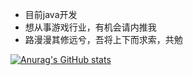 - 目前java开发
- 想从事游戏行业，有机会请内推我
- 路漫漫其修远兮，吾将上下而求索，共勉

[![Anurag's GitHub stats](https://github-readme-stats.vercel.app/api?username=o7feng)](https://github.com/anuraghazra/github-readme-stats)

